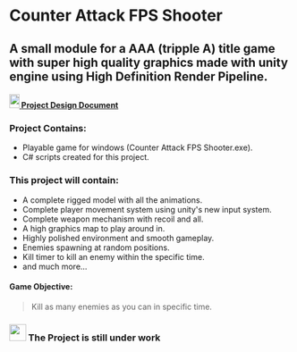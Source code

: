 # Counter Attack FPS Shooter
## A small module for a AAA (tripple A) title game with super high quality graphics made with unity engine using High Definition Render Pipeline.

#### <a href= "https://github.com/lemesherry/Counter-Attack-FPS-Shooter/blob/main/Project%20Design%20Doc%20(%20counter-attack-FPS-Shooter%20).docx"> <img src="https://www.nicepng.com/png/full/265-2650455_about-this-issue-document-icon-orange.png" width="18" height="25" /> [Project Design Document](https://github.com/lemesherry/Counter-Attack-FPS-Shooter/blob/main/Project%20Design%20Doc%20(%20counter-attack-FPS-Shooter%20).docx)

### Project Contains:
* Playable game for windows (Counter Attack FPS Shooter.exe).
* C# scripts created for this project.

### This project will contain:
* A complete rigged model with all the animations.
* Complete player movement system using unity's new input system.
* Complete weapon mechanism with recoil and all.
* A high graphics map to play around in.
* Highly polished environment and smooth gameplay.
* Enemies spawning at random positions.
* Kill timer to kill an enemy within the specific time.
* and much more...

#### Game Objective:
> Kill as many enemies as you can in specific time.


### <img src="https://www.pngall.com/wp-content/uploads/2017/05/Alert-Download-PNG.png" width="30" height="30" />   The Project is still under work
